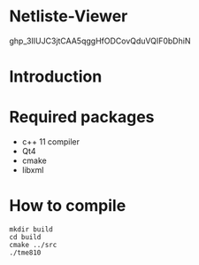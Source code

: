 # Netliste-Viewer
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

# Introduction 
# Required packages


- c++ 11 compiler
- Qt4
- cmake
- libxml

# How to compile
```
mkdir build
cd build
cmake ../src
./tme810
```